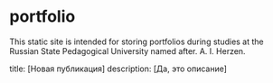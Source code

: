 # portfolio
This static site is intended for storing portfolios during studies at the Russian State Pedagogical University named after. A. I. Herzen.

title: [Новая публикация]
description: [Да, это описание]
